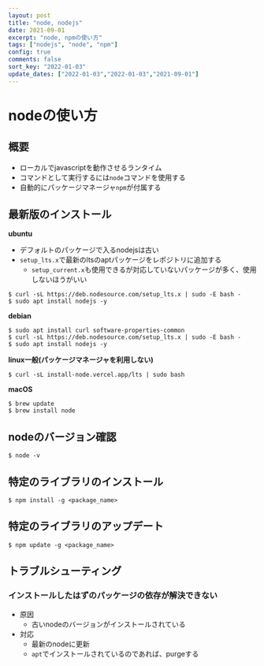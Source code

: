 ```yaml
---
layout: post
title: "node, nodejs"
date: 2021-09-01
excerpt: "node, npmの使い方"
tags: ["nodejs", "node", "npm"]
config: true
comments: false
sort_key: "2022-01-03"
update_dates: ["2022-01-03","2022-01-03","2021-09-01"]
---
```


# nodeの使い方

## 概要
 - ローカルでjavascriptを動作させるランタイム
 - コマンドとして実行するには`node`コマンドを使用する
 - 自動的にパッケージマネージャ`npm`が付属する

## 最新版のインストール

**ubuntu**  
 - デフォルトのパッケージで入るnodejsは古い
 - `setup_lts.x`で最新のltsのaptパッケージをレポジトリに追加する
   - `setup_current.x`も使用できるが対応していないパッケージが多く、使用しないほうがいい

```console
$ curl -sL https://deb.nodesource.com/setup_lts.x | sudo -E bash -
$ sudo apt install nodejs -y
```

**debian**  
```console
$ sudo apt install curl software-properties-common 
$ curl -sL https://deb.nodesource.com/setup_lts.x | sudo -E bash -
$ sudo apt install nodejs -y
```

**linux一般(パッケージマネージャを利用しない)**  
```console
$ curl -sL install-node.vercel.app/lts | sudo bash
```

**macOS**
```console
$ brew update
$ brew install node
```

## nodeのバージョン確認

```console
$ node -v
```

## 特定のライブラリのインストール

```console
$ npm install -g <package_name>
```

## 特定のライブラリのアップデート

```console
$ npm update -g <package_name>
```

## トラブルシューティング

### インストールしたはずのパッケージの依存が解決できない
 - 原因
   - 古いnodeのバージョンがインストールされている
 - 対応
   - 最新のnodeに更新 
   - `apt`でインストールされているのであれば、purgeする
